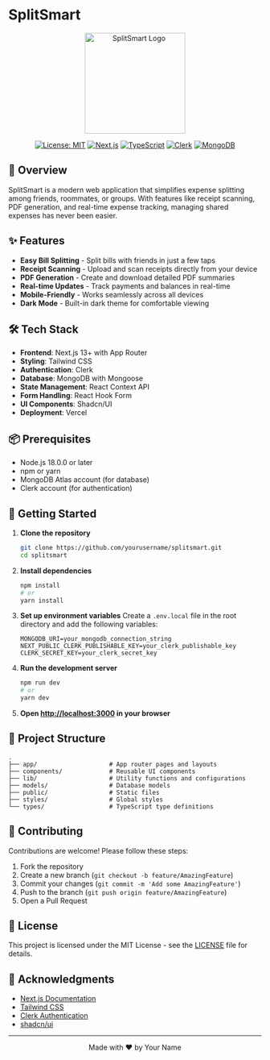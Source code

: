 # SplitSmart

<div align="center">
  <img src="/public/logo.png" alt="SplitSmart Logo" width="200"/>
  
  [![License: MIT](https://img.shields.io/badge/License-MIT-yellow.svg)](https://opensource.org/licenses/MIT)
  [![Next.js](https://img.shields.io/badge/Next.js-13+-000000?logo=nextdotjs&logoColor=white)](https://nextjs.org/)
  [![TypeScript](https://img.shields.io/badge/TypeScript-007ACC?logo=typescript&logoColor=white)](https://www.typescriptlang.org/)
  [![Clerk](https://img.shields.io/badge/Clerk-Auth-6633CC)](https://clerk.com/)
  [![MongoDB](https://img.shields.io/badge/MongoDB-47A248?logo=mongodb&logoColor=white)](https://www.mongodb.com/)
</div>

## 🚀 Overview

SplitSmart is a modern web application that simplifies expense splitting among friends, roommates, or groups. With features like receipt scanning, PDF generation, and real-time expense tracking, managing shared expenses has never been easier.

## ✨ Features

- **Easy Bill Splitting** - Split bills with friends in just a few taps
- **Receipt Scanning** - Upload and scan receipts directly from your device
- **PDF Generation** - Create and download detailed PDF summaries
- **Real-time Updates** - Track payments and balances in real-time
- **Mobile-Friendly** - Works seamlessly across all devices
- **Dark Mode** - Built-in dark theme for comfortable viewing

## 🛠️ Tech Stack

- **Frontend**: Next.js 13+ with App Router
- **Styling**: Tailwind CSS
- **Authentication**: Clerk
- **Database**: MongoDB with Mongoose
- **State Management**: React Context API
- **Form Handling**: React Hook Form
- **UI Components**: Shadcn/UI
- **Deployment**: Vercel

## 📦 Prerequisites

- Node.js 18.0.0 or later
- npm or yarn
- MongoDB Atlas account (for database)
- Clerk account (for authentication)

## 🚀 Getting Started

1. **Clone the repository**
   ```bash
   git clone https://github.com/yourusername/splitsmart.git
   cd splitsmart
   ```

2. **Install dependencies**
   ```bash
   npm install
   # or
   yarn install
   ```

3. **Set up environment variables**
   Create a `.env.local` file in the root directory and add the following variables:
   ```
   MONGODB_URI=your_mongodb_connection_string
   NEXT_PUBLIC_CLERK_PUBLISHABLE_KEY=your_clerk_publishable_key
   CLERK_SECRET_KEY=your_clerk_secret_key
   ```

4. **Run the development server**
   ```bash
   npm run dev
   # or
   yarn dev
   ```

5. **Open [http://localhost:3000](http://localhost:3000) in your browser**

## 📂 Project Structure

```
.
├── app/                    # App router pages and layouts
├── components/             # Reusable UI components
├── lib/                    # Utility functions and configurations
├── models/                 # Database models
├── public/                 # Static files
├── styles/                 # Global styles
└── types/                  # TypeScript type definitions
```

## 🤝 Contributing

Contributions are welcome! Please follow these steps:

1. Fork the repository
2. Create a new branch (`git checkout -b feature/AmazingFeature`)
3. Commit your changes (`git commit -m 'Add some AmazingFeature'`)
4. Push to the branch (`git push origin feature/AmazingFeature`)
5. Open a Pull Request

## 📄 License

This project is licensed under the MIT License - see the [LICENSE](LICENSE) file for details.

## 🙏 Acknowledgments

- [Next.js Documentation](https://nextjs.org/docs)
- [Tailwind CSS](https://tailwindcss.com/)
- [Clerk Authentication](https://clerk.com/)
- [shadcn/ui](https://ui.shadcn.com/)

---

<div align="center">
  Made with ❤️ by Your Name
</div>
